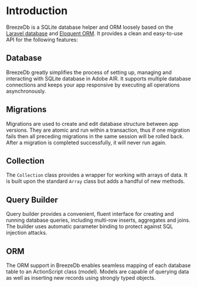# Introduction

BreezeDb is a SQLite database helper and ORM loosely based on the [Laravel database](https://laravel.com/docs/5.3/database) and [Eloquent ORM](https://laravel.com/docs/5.3/eloquent). It provides a clean and easy-to-use API for the following features:

## Database

BreezeDb greatly simplifies the process of setting up, managing and interacting with SQLite database in Adobe AIR. It supports multiple database connections and keeps your app responsive by executing all operations asynchronously.

## Migrations

Migrations are used to create and edit database structure between app versions. They are atomic and run within a transaction, thus if one migration fails then all preceding migrations in the same session will be rolled back. After a migration is completed successfully, it will never run again.

## Collection

The `Collection` class provides a wrapper for working with arrays of data. It is built upon the standard `Array` class but adds a handful of new methods.

## Query Builder

Query builder provides a convenient, fluent interface for creating and running database queries, including multi-row inserts, aggregates and joins. The builder uses automatic parameter binding to protect against SQL injection attacks.

## ORM

The ORM support in BreezeDb enables seamless mapping of each database table to an ActionScript class (model). Models are capable of querying data as well as inserting new records using strongly typed objects.